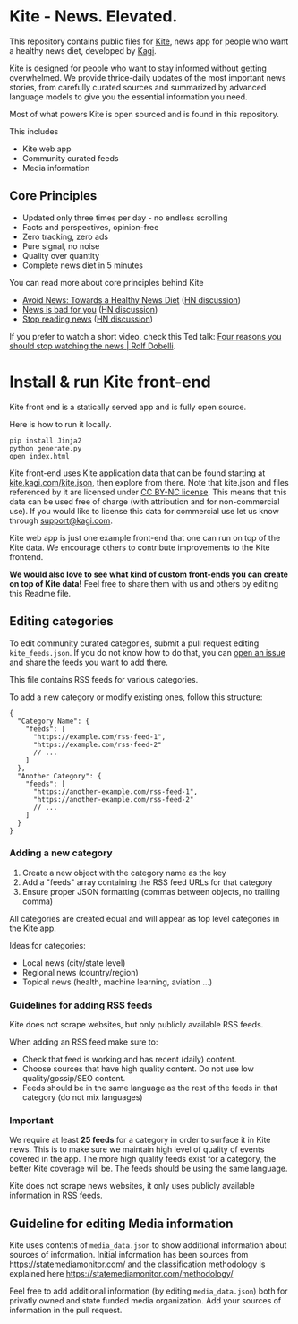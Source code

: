 # Kite - News. Elevated.

This repository contains public files for [Kite](https://kite.kagi.com), news app for people who want a healthy news diet, developed by [Kagi](https://kagi.com).

Kite is  designed for people who want to stay informed without getting overwhelmed. We provide thrice-daily updates of the most important news stories, from carefully curated sources and summarized by advanced language models to give you the essential information you need.

Most of what powers Kite is open sourced and is found in this repository.

This includes
- Kite web app
- Community curated feeds
- Media information
  
## Core Principles

- Updated only three times per day - no endless scrolling
- Facts and perspectives, opinion-free
- Zero tracking, zero ads
- Pure signal, no noise
- Quality over quantity
- Complete news diet in 5 minutes

You can read more about core principles behind Kite 
- [Avoid News: Towards a Healthy News Diet](https://www.gwern.net/docs/culture/2010-dobelli.pdf) ([HN discussion](https://news.ycombinator.com/item?id=21430337))
- [News is bad for you](http://www.theguardian.com/media/2013/apr/12/news-is-bad-rolf-dobelli) ([HN discussion](https://news.ycombinator.com/item?id=6894244))
- [Stop reading news](https://fs.blog/2013/12/stop-reading-news/) ([HN discussion](https://news.ycombinator.com/item?id=19084099))

If you prefer to watch a short video, check this Ted talk:  [Four reasons you should stop watching the news | Rolf Dobelli](https://www.youtube.com/watch?v=-miTTiaqFlI).

# Install & run Kite front-end

Kite front end is a statically served app and is fully open source.

Here is how to run it locally.

```
pip install Jinja2
python generate.py
open index.html
```

Kite front-end uses Kite application data that can be found starting at [kite.kagi.com/kite.json](https://kite.kagi.com/kite.json), then explore from there. Note that kite.json and files referenced by it are licensed under [CC BY-NC license](https://creativecommons.org/licenses/by-nc/4.0/). This means that this data can be used free of charge (with attribution and for non-commercial use). If you would like to license this data for commercial use let us know through support@kagi.com.

Kite web app is just one example front-end that one can run on top of the Kite data. We encourage others to contribute improvements to the Kite frontend.

**We would also love to see what kind of custom front-ends you can create on top of Kite data!** Feel free to share them with us and others by editing this Readme file.

## Editing categories

To edit community curated categories, submit a pull request editing `kite_feeds.json`. If you do not know how to do that, you can [open an issue](https://github.com/kagisearch/kite-public/issues/new/choose) and share the feeds you want to add there.

This file contains RSS feeds for various categories.

To add a new category or modify existing ones, follow this structure:

```jsonc
{
  "Category Name": {
    "feeds": [
      "https://example.com/rss-feed-1",
      "https://example.com/rss-feed-2"
      // ...
    ]
  },
  "Another Category": {
    "feeds": [
      "https://another-example.com/rss-feed-1",
      "https://another-example.com/rss-feed-2"
      // ...
    ]
  }
}
```

### Adding a new category

1. Create a new object with the category name as the key
2. Add a "feeds" array containing the RSS feed URLs for that category
3. Ensure proper JSON formatting (commas between objects, no trailing comma)

All categories are created equal and will appear as top level categories in the Kite app.

Ideas for categories:

- Local news (city/state level)
- Regional news (country/region)
- Topical news (health, machine learning, aviation ...)


### Guidelines for adding RSS feeds

Kite does not scrape websites, but only publicly available RSS feeds.

When adding an RSS feed make sure to:

- Check that feed is working and has recent (daily) content.
- Choose sources that have high quality content. Do not use low quality/gossip/SEO content.
- Feeds should be in the same language as the rest of the feeds in that category (do not mix languages)

### Important

We require at least **25 feeds** for a category in order to surface it in Kite news. This is to make sure we maintain high level of quality of events covered in the app. The more high quality feeds exist for a category, the better Kite coverage will be. The feeds should be using the same language.

Kite does not scrape news websites, it only uses publicly available information in RSS feeds.

## Guideline for editing Media information

Kite uses contents of `media_data.json` to show additional information about sources of information. Initial information has been sources from https://statemediamonitor.com/ and the classification methodology  is explained here https://statemediamonitor.com/methodology/

Feel free to add additional information (by editing `media_data.json`) both for privatly owned and state funded media organization. Add your sources of information in the pull request.
